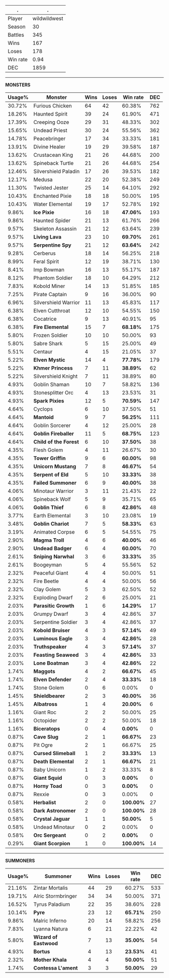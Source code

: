 .|.
|-|-
Player|wildwildwest
Season|30
Battles|345
Wins|167
Loses|178
Win rate|0.94
DEC|1859

---
**MONSTERS**

Usage%|Monster|Wins|Loses|Win rate|DEC|
-|-|-|-|-|-|
30.72%|Furious Chicken|64|42|60.38%|762|
18.26%|Haunted Spirit|39|24|61.90%|471|
17.39%|Creeping Ooze|29|31|48.33%|302|
15.65%|Undead Priest|30|24|55.56%|362|
14.78%|Peacebringer|17|34|33.33%|181|
13.91%|Divine Healer|19|29|39.58%|187|
13.62%|Crustacean King|21|26|44.68%|200|
13.62%|Spineback Turtle|21|26|44.68%|254|
12.46%|Silvershield Paladin|17|26|39.53%|182|
12.17%|Medusa|22|20|52.38%|249|
11.30%|Twisted Jester|25|14|64.10%|292|
10.43%|Enchanted Pixie|18|18|50.00%|195|
10.43%|Water Elemental|19|17|52.78%|192|
9.86%|**Ice Pixie**|16|18|**47.06%**|193|
9.86%|Haunted Spider|21|13|61.76%|266|
9.57%|Skeleton Assassin|21|12|63.64%|239|
9.57%|**Living Lava**|23|10|**69.70%**|261|
9.57%|**Serpentine Spy**|21|12|**63.64%**|242|
9.28%|Cerberus|18|14|56.25%|218|
8.99%|Feral Spirit|12|19|38.71%|130|
8.41%|Imp Bowman|16|13|55.17%|187|
8.12%|Phantom Soldier|18|10|64.29%|212|
7.83%|Kobold Miner|14|13|51.85%|185|
7.25%|Pirate Captain|9|16|36.00%|90|
6.96%|Silvershield Warrior|11|13|45.83%|117|
6.38%|Elven Cutthroat|12|10|54.55%|150|
6.38%|Cocatrice|9|13|40.91%|95|
6.38%|**Fire Elemental**|15|7|**68.18%**|175|
5.80%|Frozen Soldier|10|10|50.00%|93|
5.80%|Sabre Shark|5|15|25.00%|49|
5.51%|Centaur|4|15|21.05%|37|
5.22%|**Elven Mystic**|14|4|**77.78%**|179|
5.22%|**Khmer Princess**|7|11|**38.89%**|62|
5.22%|Silvershield Knight|7|11|38.89%|80|
4.93%|Goblin Shaman|10|7|58.82%|136|
4.93%|Stonesplitter Orc|4|13|23.53%|31|
4.93%|**Spark Pixies**|12|5|**70.59%**|147|
4.64%|Cyclops|6|10|37.50%|51|
4.64%|**Mantoid**|9|7|**56.25%**|111|
4.64%|Goblin Sorcerer|4|12|25.00%|28|
4.64%|**Goblin Fireballer**|11|5|**68.75%**|123|
4.64%|**Child of the Forest**|6|10|**37.50%**|38|
4.35%|Flesh Golem|4|11|26.67%|30|
4.35%|**Tower Griffin**|9|6|**60.00%**|98|
4.35%|**Unicorn Mustang**|7|8|**46.67%**|54|
4.35%|**Serpent of Eld**|5|10|**33.33%**|38|
4.35%|**Failed Summoner**|6|9|**40.00%**|38|
4.06%|Minotaur Warrior|3|11|21.43%|22|
4.06%|Spineback Wolf|5|9|35.71%|65|
4.06%|**Goblin Thief**|6|8|**42.86%**|48|
3.77%|Earth Elemental|3|10|23.08%|19|
3.48%|**Goblin Chariot**|7|5|**58.33%**|63|
3.19%|Animated Corpse|6|5|54.55%|75|
2.90%|**Magma Troll**|4|6|**40.00%**|46|
2.90%|**Undead Badger**|6|4|**60.00%**|70|
2.61%|**Sniping Narwhal**|3|6|**33.33%**|35|
2.61%|Boogeyman|5|4|55.56%|52|
2.32%|Peaceful Giant|4|4|50.00%|51|
2.32%|Fire Beetle|4|4|50.00%|56|
2.32%|Clay Golem|5|3|62.50%|52|
2.32%|Exploding Dwarf|2|6|25.00%|21|
2.03%|**Parasitic Growth**|1|6|**14.29%**|17|
2.03%|Grumpy Dwarf|3|4|42.86%|37|
2.03%|Serpentine Soldier|3|4|42.86%|37|
2.03%|**Kobold Bruiser**|4|3|**57.14%**|49|
2.03%|**Luminous Eagle**|3|4|**42.86%**|28|
2.03%|**Truthspeaker**|4|3|**57.14%**|37|
2.03%|**Feasting Seaweed**|3|4|**42.86%**|33|
2.03%|**Lone Boatman**|3|4|**42.86%**|22|
1.74%|**Maggots**|4|2|**66.67%**|45|
1.74%|**Elven Defender**|2|4|**33.33%**|18|
1.74%|Stone Golem|0|6|0.00%|0|
1.45%|**Shieldbearer**|2|3|**40.00%**|36|
1.45%|**Albatross**|1|4|**20.00%**|6|
1.16%|Giant Roc|2|2|50.00%|25|
1.16%|Octopider|2|2|50.00%|18|
1.16%|**Biceratops**|0|4|**0.00%**|0|
0.87%|**Cave Slug**|2|1|**66.67%**|23|
0.87%|Pit Ogre|2|1|66.67%|25|
0.87%|**Cursed Slimeball**|1|2|**33.33%**|13|
0.87%|**Death Elemental**|2|1|**66.67%**|21|
0.87%|Baby Unicorn|1|2|33.33%|8|
0.87%|**Giant Squid**|0|3|**0.00%**|0|
0.87%|**Horny Toad**|0|3|**0.00%**|0|
0.87%|Rexxie|0|3|0.00%|0|
0.58%|**Herbalist**|2|0|**100.00%**|27|
0.58%|**Dark Astronomer**|2|0|**100.00%**|28|
0.58%|**Crystal Jaguar**|1|1|**50.00%**|5|
0.58%|Undead Minotaur|0|2|0.00%|0|
0.58%|**Orc Sergeant**|0|2|**0.00%**|0|
0.29%|**Giant Scorpion**|1|0|**100.00%**|14|

---
**SUMMONERS**

Usage%|Summoner|Wins|Loses|Win rate|DEC|
-|-|-|-|-|-|
21.16%|Zintar Mortalis|44|29|60.27%|533|
19.71%|Alric Stormbringer|34|34|50.00%|371|
16.52%|Tyrus Paladium|22|35|38.60%|228|
10.14%|**Pyre**|23|12|**65.71%**|250|
9.86%|Malric Inferno|20|14|58.82%|256|
7.83%|Lyanna Natura|6|21|22.22%|42|
5.80%|**Wizard of Eastwood**|7|13|**35.00%**|54|
4.93%|**Bortus**|4|13|**23.53%**|41|
2.32%|**Mother Khala**|4|4|**50.00%**|51|
1.74%|**Contessa L'ament**|3|3|**50.00%**|29|
